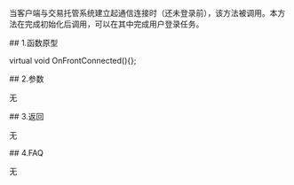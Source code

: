 <p>当客户端与交易托管系统建立起通信连接时（还未登录前），该方法被调用。本方法在完成初始化后调用，可以在其中完成用户登录任务。</p>
<span class="anchor" id="3188b0da-d1c2-4c95-8946-c7c949f03be7"></span>
## 1.函数原型
<p>virtual void OnFrontConnected(){};</p>
<span class="anchor" id="8c1798e0-8904-495d-8786-82f246c738d0"></span>
## 2.参数
<p>无</p>
<span class="anchor" id="fb6a3b2f-f9e2-4c02-86e4-ed4e3b96c853"></span>
## 3.返回
<p>无</p>
<span class="anchor" id="338d5386-8452-46c5-b435-9c72651ea6bc"></span>
## 4.FAQ
<p>无</p>
